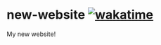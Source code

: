# new-website [![wakatime](https://wakatime.com/badge/github/sourTaste000/new-website.svg)](https://wakatime.com/badge/github/sourTaste000/new-website)
My new website!
